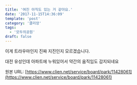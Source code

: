 ```yaml
---
title: '여진 아직도 있는 거 같아요.'
date: '2017-11-15T14:36:09'
template: 'post'
category: '클리앙'
tags: 
  - '모두의공원'
draft: false
---
```


이게 트라우마인지 진짜 지진인지 모르겠습니다.

  

대전 유성인데 아파트에 누워있어서 약간의 움직임도 감지되네요

원본 URL: [https://www.clien.net/service/board/park/11428061](https://www.clien.net/service/board/park/11428061)
